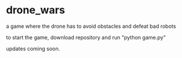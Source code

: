 # drone_wars
a game where the drone has to avoid obstacles and defeat bad robots

to start the game, download repository and run "python game.py"

updates coming soon.
